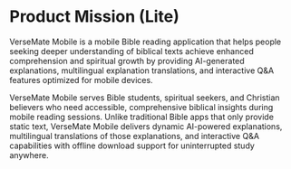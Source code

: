 # Product Mission (Lite)

VerseMate Mobile is a mobile Bible reading application that helps people seeking deeper understanding of biblical texts achieve enhanced comprehension and spiritual growth by providing AI-generated explanations, multilingual explanation translations, and interactive Q&A features optimized for mobile devices.

VerseMate Mobile serves Bible students, spiritual seekers, and Christian believers who need accessible, comprehensive biblical insights during mobile reading sessions. Unlike traditional Bible apps that only provide static text, VerseMate Mobile delivers dynamic AI-powered explanations, multilingual translations of those explanations, and interactive Q&A capabilities with offline download support for uninterrupted study anywhere.